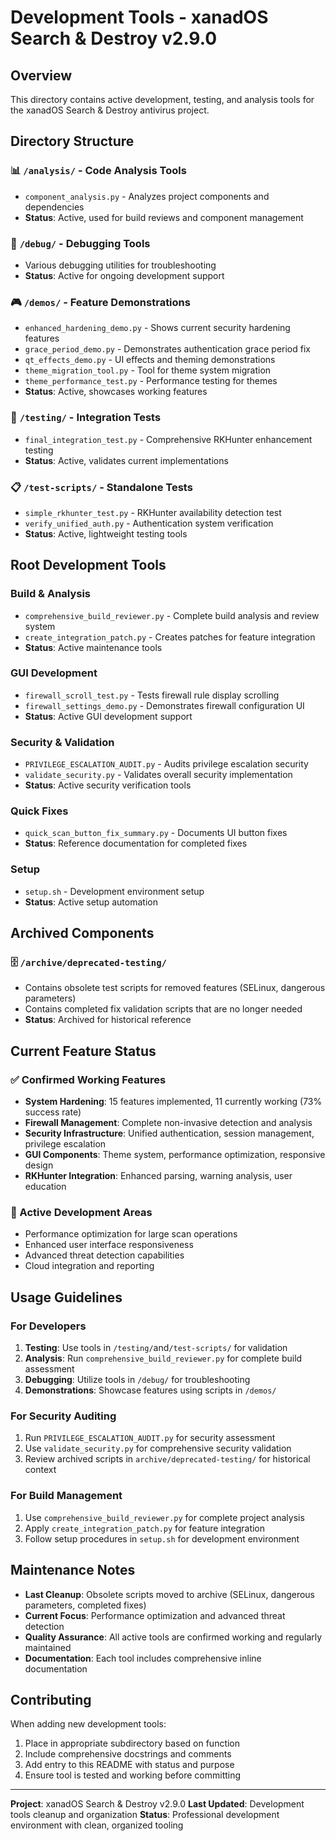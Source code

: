 # Development Tools - xanadOS Search & Destroy v2.9.0

## Overview

This directory contains active development, testing, and analysis tools for the xanadOS Search & Destroy antivirus project.

## Directory Structure

### 📊 `/analysis/` - Code Analysis Tools

- `component_analysis.py` - Analyzes project components and dependencies
- **Status**: Active, used for build reviews and component management

### 🔧 `/debug/` - Debugging Tools

- Various debugging utilities for troubleshooting
- **Status**: Active for ongoing development support

### 🎮 `/demos/` - Feature Demonstrations

- `enhanced_hardening_demo.py` - Shows current security hardening features
- `grace_period_demo.py` - Demonstrates authentication grace period fix
- `qt_effects_demo.py` - UI effects and theming demonstrations
- `theme_migration_tool.py` - Tool for theme system migration
- `theme_performance_test.py` - Performance testing for themes
- **Status**: Active, showcases working features

### 🧪 `/testing/` - Integration Tests

- `final_integration_test.py` - Comprehensive RKHunter enhancement testing
- **Status**: Active, validates current implementations

### 📋 `/test-scripts/` - Standalone Tests

- `simple_rkhunter_test.py` - RKHunter availability detection test
- `verify_unified_auth.py` - Authentication system verification
- **Status**: Active, lightweight testing tools

## Root Development Tools

### Build & Analysis

- `comprehensive_build_reviewer.py` - Complete build analysis and review system
- `create_integration_patch.py` - Creates patches for feature integration
- **Status**: Active maintenance tools

### GUI Development

- `firewall_scroll_test.py` - Tests firewall rule display scrolling
- `firewall_settings_demo.py` - Demonstrates firewall configuration UI
- **Status**: Active GUI development support

### Security & Validation

- `PRIVILEGE_ESCALATION_AUDIT.py` - Audits privilege escalation security
- `validate_security.py` - Validates overall security implementation
- **Status**: Active security verification tools

### Quick Fixes

- `quick_scan_button_fix_summary.py` - Documents UI button fixes
- **Status**: Reference documentation for completed fixes

### Setup

- `setup.sh` - Development environment setup
- **Status**: Active setup automation

## Archived Components

### 🗄️ `/archive/deprecated-testing/`

- Contains obsolete test scripts for removed features (SELinux, dangerous parameters)
- Contains completed fix validation scripts that are no longer needed
- **Status**: Archived for historical reference

## Current Feature Status

### ✅ Confirmed Working Features

- **System Hardening**: 15 features implemented, 11 currently working (73% success rate)
- **Firewall Management**: Complete non-invasive detection and analysis
- **Security Infrastructure**: Unified authentication, session management, privilege escalation
- **GUI Components**: Theme system, performance optimization, responsive design
- **RKHunter Integration**: Enhanced parsing, warning analysis, user education

### 🔧 Active Development Areas

- Performance optimization for large scan operations
- Enhanced user interface responsiveness
- Advanced threat detection capabilities
- Cloud integration and reporting

## Usage Guidelines

### For Developers

1. **Testing**: Use tools in `/testing/`and`/test-scripts/` for validation
2. **Analysis**: Run `comprehensive_build_reviewer.py` for complete build assessment
3. **Debugging**: Utilize tools in `/debug/` for troubleshooting
4. **Demonstrations**: Showcase features using scripts in `/demos/`

### For Security Auditing

1. Run `PRIVILEGE_ESCALATION_AUDIT.py` for security assessment
2. Use `validate_security.py` for comprehensive security validation
3. Review archived scripts in `archive/deprecated-testing/` for historical context

### For Build Management

1. Use `comprehensive_build_reviewer.py` for complete project analysis
2. Apply `create_integration_patch.py` for feature integration
3. Follow setup procedures in `setup.sh` for development environment

## Maintenance Notes

- **Last Cleanup**: Obsolete scripts moved to archive (SELinux, dangerous parameters, completed fixes)
- **Current Focus**: Performance optimization and advanced threat detection
- **Quality Assurance**: All active tools are confirmed working and regularly maintained
- **Documentation**: Each tool includes comprehensive inline documentation

## Contributing

When adding new development tools:

1. Place in appropriate subdirectory based on function
2. Include comprehensive docstrings and comments
3. Add entry to this README with status and purpose
4. Ensure tool is tested and working before committing

---
**Project**: xanadOS Search & Destroy v2.9.0
**Last Updated**: Development tools cleanup and organization
**Status**: Professional development environment with clean, organized tooling
